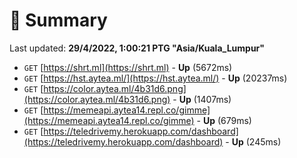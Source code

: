 # 📖 Summary
Last updated: **29/4/2022, 1:00:21 PTG "Asia/Kuala_Lumpur"**

- `GET` [https://shrt.ml](https://shrt.ml) - **Up** (5672ms)
- `GET` [https://hst.aytea.ml/](https://hst.aytea.ml/) - **Up** (20237ms)
- `GET` [https://color.aytea.ml/4b31d6.png](https://color.aytea.ml/4b31d6.png) - **Up** (1407ms)
- `GET` [https://memeapi.aytea14.repl.co/gimme](https://memeapi.aytea14.repl.co/gimme) - **Up** (679ms)
- `GET` [https://teledrivemy.herokuapp.com/dashboard](https://teledrivemy.herokuapp.com/dashboard) - **Up** (245ms)
